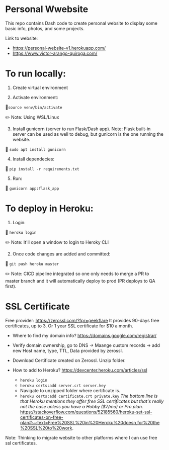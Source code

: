 # Personal Wwebsite
This repo contains Dash code to create personal website to display some basic info, photos, and some projects.

Link to website:

- https://personal-website-v1.herokuapp.com/ 
- https://www.victor-arango-quiroga.com/


# To run locally:

1. Create virtual environment 

2. Activate environment:

  :eyes:``` source venv/bin/activate ```

:pencil2: Note: Using WSL/Linux

3. Install gunicorn (server to run Flask/Dash app). Note: Flask built-in server can be used as well to debug, but gunicorn is the one running the website. 

:eyes: ```sudo apt install gunicorn```

4. Install dependecies:
  
  :eyes: ```pip install -r requirements.txt ```

5. Run:

  :eyes: ``` gunicorn app:flask_app ```


# To deploy in Heroku:
1. Login: 

  :eyes: ``` heroku login ```

:pencil2: Note: It'll open a window to login to Heroky CLI

2. Once code changes are added and committed:

  :eyes: ```git push heroku master```

:pencil2: Note: CICD pipeline integrated so one only needs to merge a PR to master branch and it will automatically deploy to prod (PR deploys to QA first). 

# SSL Certificate

Free provider: https://zerossl.com/?fpr=geekflare
It provides 90-days free certificates, up to 3. Or 1 year SSL certificate for $10 a month. 

- Where to find my domain info? https://domains.google.com/registrar/ 
 
- Verify domain ownership, go to DNS -> Maange custom records -> add new Host name, type, TTL, Data provided by zerossl. 
  
- Download Certificate created on Zerossl. Unzip folder.

- How to add to Heroku? https://devcenter.heroku.com/articles/ssl
  -   `heroku login`
  -   `heroku certs:add server.crt server.key`
  -   Navigate to unzipped folder where certificate is.
  -   `heroku certs:add certificate.crt private.key`
*The bottom line is that Heroku mentions they offer free SSL certificates but that's really not the case unless you have a Hobby ($7/mo) or Pro plan.*
https://stackoverflow.com/questions/52185560/heroku-set-ssl-certificates-on-free-plan#:~:text=Free%20SSL%20in%20Heroku%20doesn,for%20the%20SSL%20to%20work. 

Note: Thinking to migrate website to other platforms where I can use free ssl certificates. 


